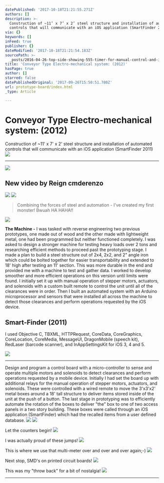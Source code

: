 ```yaml
---
datePublished: '2017-10-18T21:21:55.271Z'
authors: []
description: >-
  Construction of ~11’ x 7’ x 2’ steel structure and installation of automated
  controls that will communicate with an iOS application (SmartFinder 2011)
via: {}
keywords: []
inFeed: true
publisher: {}
dateModified: '2017-10-18T21:21:54.183Z'
sourcePath: >-
  _posts/2016-04-26-top-side-showing-555-timer-for-manual-control-and-input-pins.md
title: 'Conveyor Type Electro-mechanical system: (2012)'
hasPage: true
author: []
starred: false
datePublishedOriginal: '2017-09-26T15:50:51.780Z'
url: prototype-board/index.html
_type: Article

---
```

# Conveyor Type Electro-mechanical system: (2012)

Construction of ~11' x 7' x 2' steel structure and installation of automated controls that will communicate with an iOS application (SmartFinder 2011)
![](https://s3-us-west-2.amazonaws.com/the-grid-img/p/81e0dce6524d59a03744a16390603609a6e105da.jpg)

---

<article style=""><img src="https://s3-us-west-2.amazonaws.com/the-grid-img/p/f344d2720a80bd69ef4128c882a781c85e0bc007" /><h1>New video by Reign cmderenzo</h1></article>

![](https://s3-us-west-2.amazonaws.com/the-grid-img/p/3ea636db3f5d2d03c782a155ba3c13b1f1ec3977.jpg)
![](https://s3-us-west-2.amazonaws.com/the-grid-img/p/ed597fe34a1404ed5f3a56f16e5f78534ed4f5bc.jpg)

> Combining the forces of steel and automation - I've created my first monster! Bwuah HA HAHA!! 

![](https://s3-us-west-2.amazonaws.com/the-grid-img/p/ca1547d1d52a915d57d9c760d5602f16016cb0d5.jpg)

**The Machine -** I was tasked with reverse engineering two previous prototypes, one made out of wood and the other made with lightweight metal, one had been programmed but neither functioned completely. I was asked to design a stronger machine for testing heavy loads over 2 tons and researching efficient methods to proceed past the prototyping stage. I made a plan to build a steel structure out of 2x4, 2x2, and 2" angle iron which could be bolted together for easier transportability and extended to 18' high after testing an 11' section. This was more durable in the end and provided me with a machine to test and gather data. I worked to develop smoother and more efficient operations on this version until limits were found. I initially set it up with manual operation of stepper motors, actuators, and solenoids with a custom built remote to control the unit until all of the clearances were in order. Then I built an automated system with an Arduino microprocessor and sensors that were installed all across the machine to detect those clearances and perform operations requested by the iOS device.

<article style=""><h1>Smart-Finder (2011)</h1><p>I used Objective C, TBXML, HTTPRequest, CoreData, CoreGraphics, CoreLocation, CoreMedia, MessageUI, DragonMobile (speech kit), RedLaser (barcode scanner), and InAppSettingsKit for iOS 3, 4 and 5.</p></article>

![](https://the-grid-user-content.s3-us-west-2.amazonaws.com/4dd9adaf-fc10-4df4-b5d9-a12ef9b04718.jpg)

---

Design and program a control board with a micro-controller to sense and operate multiple motors and solenoids to detect clearances and perform operations requested by a mobile device. Initially I had set the board up with additional relays for the manual operation of stepper motors, actuators, and solenoids. These were controlled with a wired remote to move the 3'x3'x2' metal boxes around a 18' tall structure to deliver items stored inside of the unit at the push of a button. The last stage in prototyping was to efficiently automate the rotation of the boxes to deliver "the" box to one of two access panels in a two story building. These boxes were called through an iOS application (SmartFinder) which had the recalled items from a user defined database.
![](https://the-grid-user-content.s3-us-west-2.amazonaws.com/ddd84db5-66db-4c0d-9eaa-33482e00cf18.jpg)
![](https://the-grid-user-content.s3-us-west-2.amazonaws.com/31ed17b6-b9aa-4a79-8fa7-f3be87d2b0dd.jpg)

Let the counters begin!
![](https://the-grid-user-content.s3-us-west-2.amazonaws.com/8daa6e72-2615-4150-97b0-34c32b677c1c.jpg)

I was actually proud of these jumps!
![](https://s3-us-west-2.amazonaws.com/the-grid-img/p/bbf05ee5f415fd0b4b45d4fcf7f2f8dc284d129a.jpg)

This is where we use that multi-meter over and over and over again;-)
![](https://the-grid-user-content.s3-us-west-2.amazonaws.com/3ad9df97-a131-4d3e-901c-70434a44c257.jpg)

Next stop, SMD's on printed circuit boards!
![](https://the-grid-user-content.s3-us-west-2.amazonaws.com/d3e994e2-ae4b-4dfd-9852-e7650848f26b.jpg)

This was my "throw back" for a bit of nostalgia!
![](https://the-grid-user-content.s3-us-west-2.amazonaws.com/a3eccc88-d0ab-4eaf-a16b-a84e6da70fb3.png)

---